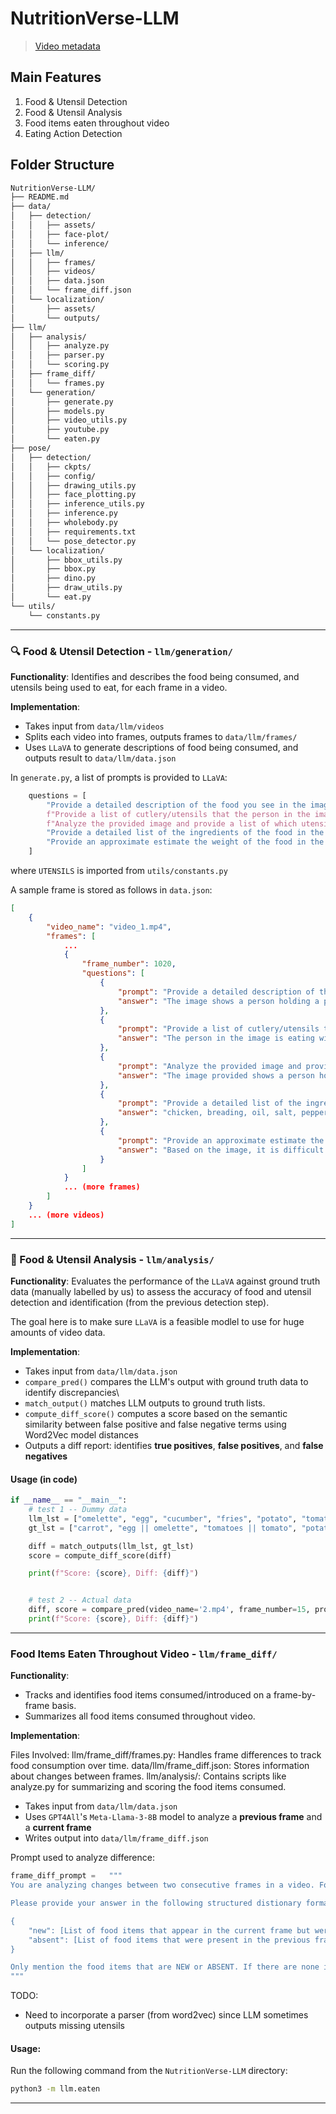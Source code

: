 # NutritionVerse-LLM

>[Video metadata](https://docs.google.com/spreadsheets/d/1WNfDNICa5WdvEl8qDeNTEkO1e3Mvv6gJKwoE2ofs81w/edit?usp=sharing)

## Main Features
1. Food & Utensil Detection
2. Food & Utensil Analysis
3. Food items eaten throughout video
4. Eating Action Detection


## Folder Structure
```bash
NutritionVerse-LLM/
├── README.md
├── data/
│   ├── detection/
│   │   ├── assets/
│   │   ├── face-plot/
│   │   └── inference/
│   ├── llm/
│   │   ├── frames/
│   │   ├── videos/
│   │   ├── data.json
│   │   └── frame_diff.json
│   └── localization/
│       ├── assets/
│       └── outputs/
├── llm/
│   ├── analysis/
│   │   ├── analyze.py
│   │   ├── parser.py
│   │   └── scoring.py
│   ├── frame_diff/
│   │   └── frames.py
│   └── generation/
│       ├── generate.py
│       ├── models.py
│       ├── video_utils.py
│       ├── youtube.py
│       └── eaten.py
├── pose/
│   ├── detection/
│   │   ├── ckpts/
│   │   ├── config/
│   │   ├── drawing_utils.py
│   │   ├── face_plotting.py
│   │   ├── inference_utils.py
│   │   ├── inference.py
│   │   ├── wholebody.py
│   │   ├── requirements.txt
│   │   └── pose_detector.py   
│   └── localization/
│       ├── bbox_utils.py
│       ├── bbox.py
│       ├── dino.py
│       ├── draw_utils.py
│       └── eat.py
└── utils/
    └── constants.py

```
---

### 🔍 Food & Utensil Detection - `llm/generation/`
**Functionality**: 
Identifies and describes the food being consumed, and utensils being used to eat, for each frame in a video.

**Implementation**: 
- Takes input from `data/llm/videos`
- Splits each video into frames, outputs frames to `data/llm/frames/`
- Uses `LLaVA` to generate descriptions of food being consumed, and outputs result to `data/llm/data.json`


In `generate.py`, a list of prompts is provided to `LLaVA`:

```python
    questions = [
        "Provide a detailed description of the food you see in the image.",
        f"Provide a list of cutlery/utensils that the person in the image is eating with, from this list: {UTENSILS}.",
        f"Analyze the provided image and provide a list of which utensils are in the image from this list: {UTENSILS}." ,
        "Provide a detailed list of the ingredients of the food in the image. Only include a comma-separated list of items with no additional descriptions for each item in your response.",
        "Provide an approximate estimate the weight of the food in the image in grams. It is completely okay if your estimate is off, all I care about is getting an estimate. Only provide a number and the unit in your response."
    ]
```
where `UTENSILS` is imported from `utils/constants.py`

A sample frame is stored as follows in `data.json`:
```json
[
    {
        "video_name": "video_1.mp4",
        "frames": [
            ...
            {
                "frame_number": 1020,
                "questions": [
                    {
                        "prompt": "Provide a detailed description of the food you see in the image.",
                        "answer": "The image shows a person holding a piece of fried chicken over a bowl filled with more fried chicken. The chicken appears to be golden brown, indicating it has been fried until crispy. The person is also holding a piece of fried chicken in their other hand. The setting seems to be indoors, possibly a restaurant or a home kitchen, as suggested"
                    },
                    {
                        "prompt": "Provide a list of cutlery/utensils that the person in the image is eating with, from this list: ['spoon', 'fork', 'knife', 'chopstick', 'spork', 'ladle', 'tongs', 'spatula', 'straw', 'bowl', 'cup', 'glass'].",
                        "answer": "The person in the image is eating with a 'spatula'."
                    },
                    {
                        "prompt": "Analyze the provided image and provide a list of which utensils are in the image from this list: ['spoon', 'fork', 'knife', 'chopstick', 'spork', 'ladle', 'tongs', 'spatula', 'straw', 'bowl', 'cup', 'glass'].",
                        "answer": "The image provided shows a person holding a piece of fried chicken. There are no utensils visible in the image. The items present in the image are a piece of fried chicken, a bowl containing more fried chicken, and a person's hand holding the chicken."
                    },
                    {
                        "prompt": "Provide a detailed list of the ingredients of the food in the image. Only include a comma-separated list of items with no additional descriptions for each item in your response.",
                        "answer": "chicken, breading, oil, salt, pepper"
                    },
                    {
                        "prompt": "Provide an approximate estimate the weight of the food in the image in grams. It is completely okay if your estimate is off, all I care about is getting an estimate. Only provide a number and the unit in your response.",
                        "answer": "Based on the image, it is difficult to provide an accurate weight estimate for the food. However, I can give you a rough estimate. The bowls are filled with what appears to be fried chicken, and there are several pieces visible. Assuming an average weight for a piece of fried chicken to be around 100 grams, we can estimate that"
                    }
                ]
            }
            ... (more frames)
        ]
    }
    ... (more videos)
]
```

---
### 🔬 Food & Utensil Analysis - `llm/analysis/`
**Functionality**: 
Evaluates the performance of the `LLaVA` against ground truth data (manually labelled by us) to assess the accuracy of food and utensil detection and identification (from the previous detection step).

The goal here is to make sure `LLaVA` is a feasible modlel to use for huge amounts of video data.

**Implementation**: 
- Takes input from `data/llm/data.json`
- `compare_pred()` compares the LLM's output with ground truth data to identify discrepancies\
- `match_output()` matches LLM outputs to ground truth lists.
- `compute_diff_score()` computes a score based on the semantic similarity between false positive and false negative terms using Word2Vec model distances
- Outputs a diff report: identifies **true positives**, **false positives**, and **false negatives**

#### Usage (in code)
```python
if __name__ == "__main__":
    # test 1 -- Dummy data
    llm_lst = ["omelette", "egg", "cucumber", "fries", "potato", "tomato"]
    gt_lst = ["carrot", "egg || omelette", "tomatoes || tomato", "potato || fries || potato fries"]

    diff = match_outputs(llm_lst, gt_lst)
    score = compute_diff_score(diff)

    print(f"Score: {score}, Diff: {diff}")


    # test 2 -- Actual data
    diff, score = compare_pred(video_name='2.mp4', frame_number=15, prompt_index=INGREDIENTS_PROMPT_INDEX)
    print(f"Score: {score}, Diff: {diff}")
```


---
### Food Items Eaten Throughout Video - `llm/frame_diff/`
**Functionality**: 
- Tracks and identifies food items consumed/introduced on a frame-by-frame basis.
- Summarizes all food items consumed throughout video. 

**Implementation**: 

Files Involved:
llm/frame_diff/frames.py: Handles frame differences to track food consumption over time.
data/llm/frame_diff.json: Stores information about changes between frames.
llm/analysis/: Contains scripts like analyze.py for summarizing and scoring the food items consumed.


- Takes input from `data/llm/data.json`
- Uses `GPT4All`'s `Meta-Llama-3-8B` model to analyze a **previous frame** and a **current frame** 
- Writes output into `data/llm/frame_diff.json`


Prompt used to analyze difference:
```python
frame_diff_prompt =   """
You are analyzing changes between two consecutive frames in a video. Focus ONLY on the presence of NEW food items and the absence of OLD food items between the two descriptions.

Please provide your answer in the following structured distionary format:

{
    "new": [List of food items that appear in the current frame but were not present in the previous frame],
    "absent": [List of food items that were present in the previous frame but are missing in the current frame]
}

Only mention the food items that are NEW or ABSENT. If there are none in either list, leave the list empty. Do NOT include any other information in your response.
"""
```

TODO:
- Need to incorporate a parser (from word2vec) since LLM sometimes outputs missing utensils

#### Usage:
Run the following command from the `NutritionVerse-LLM` directory:
```bash
python3 -m llm.eaten
```
---

